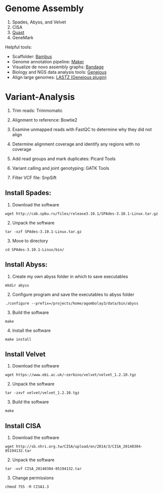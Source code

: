 # Genome Assembly
1. Spades, Abyss, and Velvet
2. CISA
3. [Quast](http://quast.sourceforge.net/download.html)
4. GeneMark

Helpful tools:
* Scaffolder: [Bambus](http://amos.sourceforge.net/wiki/index.php/Bambus)  
* Genome annotation pipeline: [Maker](http://www.yandell-lab.org/software/maker.html)  
* Visualize de novo assembly graphs: [Bandage](https://rrwick.github.io/Bandage/)  
* Biology and NGS data analysis tools: [Geneious](http://www.geneious.com/)  
* Align large genomes: [LASTZ (Geneious plugin)](http://www.geneious.com/plugins/lastz-plugin)  

# Variant-Analysis

1. Trim reads: Trimmomatic

2. Alignment to reference: Bowtie2

3. Examine unmapped reads with FastQC to determine why they did not align

4. Determine alignment coverage and identify any regions with no coverage

5. Add read groups and mark duplicates: Picard Tools

6. Variant calling and joint genotyping: GATK Tools

7. Filter VCF file: SnpSift

## Install Spades:
1. Download the software
```
wget http://cab.spbu.ru/files/release3.10.1/SPAdes-3.10.1-Linux.tar.gz
```
2. Unpack the software
```
tar -xzf SPAdes-3.10.1-Linux.tar.gz
```
3. Move to directory
```
cd SPAdes-3.10.1-Linux/bin/
```

## Install Abyss:
1. Create my own abyss folder in which to save executables
```
mkdir abyss
```

2. Configure program and save the executables to abyss folder
```
./configure --prefix=/projects/home/agombolay3/data/bin/abyss
```

3. Build the software
```
make
```

4. Install the software
```
make install
```

## Install Velvet
1. Download the software
```
wget https://www.ebi.ac.uk/~zerbino/velvet/velvet_1.2.10.tgz
```
2. Unpack the software
```
tar -zxvf velvet/velvet_1.2.10.tgz
```
3. Build the software
```
make
```

## Install CISA
1. Download the software
```
wget http://sb.nhri.org.tw/CISA/upload/en/2014/3/CISA_20140304-05194132.tar
```
2. Unpack the software
```
tar -xvf CISA_20140304-05194132.tar
```
3. Change permissions
```
chmod 755 -R CISA1.3
```
